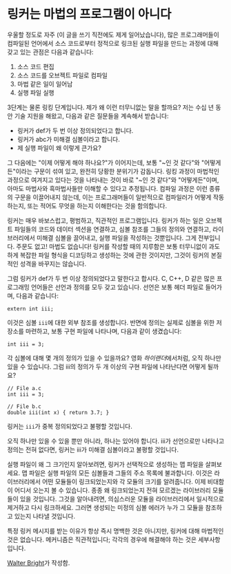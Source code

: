 # 링커는 마법의 프로그램이 아니다

우울할 정도로 자주 (이 글을 쓰기 직전에도 제게 일어났습니다), 많은 프로그래머들이 컴파일된 언어에서 소스 코드로부터 정적으로 링크된 실행 파일을 만드는 과정에 대해 갖고 있는 관점은 다음과 같습니다:

1. 소스 코드 편집
2. 소스 코드를 오브젝트 파일로 컴파일
3. 마법 같은 일이 일어남
4. 실행 파일 실행

3단계는 물론 링킹 단계입니다. 제가 왜 이런 터무니없는 말을 할까요? 저는 수십 년 동안 기술 지원을 해왔고, 다음과 같은 질문들을 계속해서 받습니다:

- 링커가 def가 두 번 이상 정의되었다고 합니다.
- 링커가 abc가 미해결 심볼이라고 합니다.
- 제 실행 파일이 왜 이렇게 큰가요?

그 다음에는 "이제 어떻게 해야 하나요?"가 이어지는데, 보통 "~인 것 같다"와 "어떻게든"이라는 구문이 섞여 있고, 완전히 당황한 분위기가 감돕니다. 링킹 과정이 마법적인 과정으로 여겨지고 있다는 것을 나타내는 것이 바로 "~인 것 같다"와 "어떻게든"이며, 아마도 마법사와 흑마법사들만 이해할 수 있다고 추정됩니다. 컴파일 과정은 이런 종류의 구문을 이끌어내지 않는데, 이는 프로그래머들이 일반적으로 컴파일러가 어떻게 작동하는지, 또는 적어도 무엇을 하는지 이해한다는 것을 함의합니다.

링커는 매우 바보스럽고, 평범하고, 직관적인 프로그램입니다. 링커가 하는 일은 오브젝트 파일들의 코드와 데이터 섹션을 연결하고, 심볼 참조를 그들의 정의와 연결하고, 라이브러리에서 미해결 심볼을 끌어내고, 실행 파일을 작성하는 것뿐입니다. 그게 전부입니다. 주문도 없고! 마법도 없습니다! 링커를 작성할 때의 지루함은 보통 터무니없이 과도하게 복잡한 파일 형식을 디코딩하고 생성하는 것에 관한 것이지만, 그것이 링커의 본질적인 성격을 바꾸지는 않습니다.

그럼 링커가 def가 두 번 이상 정의되었다고 말한다고 합시다. C, C++, D 같은 많은 프로그래밍 언어들은 선언과 정의를 모두 갖고 있습니다. 선언은 보통 헤더 파일로 들어가며, 다음과 같습니다:

```
extern int iii;
```

이것은 심볼 `iii`에 대한 외부 참조를 생성합니다. 반면에 정의는 실제로 심볼을 위한 저장소를 마련하고, 보통 구현 파일에 나타나며, 다음과 같이 생겼습니다:

```
int iii = 3;
```

각 심볼에 대해 몇 개의 정의가 있을 수 있을까요? 영화 *하이랜더*에서처럼, 오직 하나만 있을 수 있습니다. 그럼 iii의 정의가 두 개 이상의 구현 파일에 나타난다면 어떻게 될까요?

```
// File a.c
int iii = 3;
```

```
// File b.c
double iii(int x) { return 3.7; }
```

링커는 `iii`가 중복 정의되었다고 불평할 것입니다.

오직 하나만 있을 수 있을 뿐만 아니라, 하나는 있어야 합니다. iii가 선언으로만 나타나고 정의는 전혀 없다면, 링커는 iii가 미해결 심볼이라고 불평할 것입니다.

실행 파일이 왜 그 크기인지 알아보려면, 링커가 선택적으로 생성하는 맵 파일을 살펴보세요. 맵 파일은 실행 파일의 모든 심볼들과 그들의 주소 목록에 불과합니다. 이것은 라이브러리에서 어떤 모듈들이 링크되었는지와 각 모듈의 크기를 알려줍니다. 이제 비대함이 어디서 오는지 볼 수 있습니다. 종종 왜 링크되었는지 전혀 모르겠는 라이브러리 모듈들이 있을 것입니다. 그것을 알아내려면, 의심스러운 모듈을 라이브러리에서 일시적으로 제거하고 다시 링크하세요. 그러면 생성되는 미정의 심볼 에러가 누가 그 모듈을 참조하고 있는지 나타낼 것입니다.

특정 링커 메시지를 받는 이유가 항상 즉시 명백한 것은 아니지만, 링커에 대해 마법적인 것은 없습니다. 메커니즘은 직관적입니다; 각각의 경우에 해결해야 하는 것은 세부사항입니다.

[Walter Bright](http://creativecommons.org/licenses/by/3.0/us/)가 작성함.